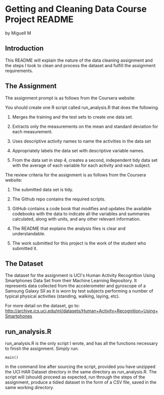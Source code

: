 # Getting and Cleaning Data Course Project README

by Miguell M


## Introduction

This README will explain the nature of the data cleaning assignment and the steps I took to clean and process the dataset and fulfill the assignment requirements.


## The Assignment

The assignment prompt is as follows from the Coursera website:

You should create one R script called run_analysis.R that does the following.

1. Merges the training and the test sets to create one data set.

2. Extracts only the measurements on the mean and standard deviation for each measurement.

3. Uses descriptive activity names to name the activities in the data set

4. Appropriately labels the data set with descriptive variable names.

5. From the data set in step 4, creates a second, independent tidy data set with the average of each variable for each activity and each subject.


The review criteria for the assignment is as follows from the Coursera website:

1. The submitted data set is tidy.

2. The Github repo contains the required scripts.

3. GitHub contains a code book that modifies and updates the available codebooks with the data to indicate all the variables and summaries calculated, along with units, and any other relevant information.

4. The README that explains the analysis files is clear and understandable.

5. The work submitted for this project is the work of the student who submitted it.


## The Dataset

The dataset for the assignment is UCI's Human Activity Recognition Using Smartphones Data Set from their Machine Learning Repository. It represents data collected from the accelerometer and gyroscope of a Samsung Galaxy SII as it is worn by test subjects performing a number of typical physical activities (standing, walking, laying, etc).

For more detail on the dataset, go to: http://archive.ics.uci.edu/ml/datasets/Human+Activity+Recognition+Using+Smartphones


## run_analysis.R

run_analysis.R is the only script I wrote, and has all the functions necessary to finish the assignment. Simply run:

```
main()
```

in the command line after sourcing the script, provided you have unzipped the UCI HAR Dataset directory in the same directory as run_analysis.R. The script will (should) proceed as expected, run through the steps of the assignment, produce a tidied dataset in the form of a CSV file, saved in the same working directory.
